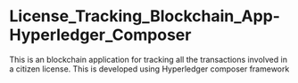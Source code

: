 # License_Tracking_Blockchain_App-Hyperledger_Composer

This is an blockchain application for tracking all the transactions involved in a citizen license. This is developed using Hyperledger composer framework

